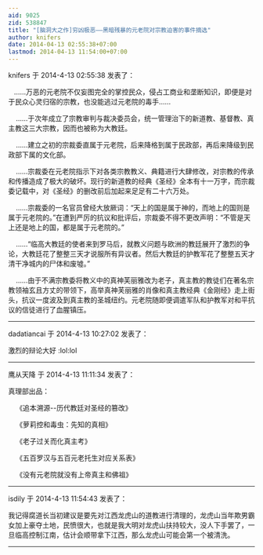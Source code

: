 ```yaml
---
aid: 9025
zid: 538847
title: "[脑洞大之作]穷凶极恶——黑暗残暴的元老院对宗教迫害的事件摘选"
author: knifers
date: 2014-04-13 02:55:38+07:00
lastmod: 2014-04-13 11:54:00+07:00
---
```


knifers 于 2014-4-13 02:55:38 发表了：

&nbsp; &nbsp;……万恶的元老院不仅妄图完全的掌控民众，侵占工商业和垄断知识，即便是对于民众心灵归宿的宗教，也没能逃过元老院的毒手……

&nbsp; &nbsp; ……于次年成立了宗教审判与裁决委员会，统一管理治下的新道教、基督教、真主教这三大宗教，因而也被称为大教廷。

&nbsp; &nbsp; ……建立之初的宗裁委直属于元老院，后来降格到属于民政部，再后来降级到民政部下属的文化部。

&nbsp; &nbsp; ……宗裁委在元老院指示下对各类宗教教义、典籍进行大肆修改，对宗教的传承和传播造成了极大的破坏。现行的新道教的经典《圣经》全本有十一万字，而宗裁委记载中，对《圣经》的删改前后加起来足足有二十六万处。

&nbsp; &nbsp; ……宗裁委的一名官员曾经大放厥词：“天上的国是属于神的，而地上的国则是属于元老院的。”在遭到严厉的抗议和批评后，宗裁委不得不更改声明：“不管是天上还是地上的国，都是属于元老院的。”

&nbsp; &nbsp; ……“临高大教廷的使者来到罗马后，就教义问题与欧洲的教廷展开了激烈的争论，大教廷花了整整三天才说服所有异议者。然后大教廷的护教军花了整整五天才清干净城内的尸体和废墟。”

&nbsp; &nbsp; ……由于不满宗教委将教义中的真神芙丽雅改为老子，真主教的教徒们在著名宗教领袖玄且方丈的带领下，高举真神芙丽雅的肖像和真主教经典《金刚经》走上街头，抗议一度波及到真主教的圣城纽约。元老院随即便调遣军队和护教军对和平抗议的信徒进行了血腥镇压。

---

dadatiancai 于 2014-4-13 10:27:02 发表了：

激烈的辩论大好
:lol:lol

---

鹰从天降 于 2014-4-13 11:11:34 发表了：

真理部出品：

&nbsp; &nbsp; 《追本溯源--历代教廷对圣经的篡改》

&nbsp; &nbsp; 《萝莉控和毒虫：先知的真相》

&nbsp; &nbsp; 《老子过关而化真主考》

&nbsp; &nbsp; 《五百罗汉与五百元老托生对应关系表》

&nbsp; &nbsp; 《没有元老院就没有上帝真主和佛祖》

---

isdily 于 2014-4-13 11:54:43 发表了：

我记得腐道长当初建议是要先对江西龙虎山的道教进行清理的，龙虎山当年欺男霸女加上豪夺土地，民愤很大，也就是我大明对龙虎山扶持较大，没人下手罢了，一旦临高控制江南，估计会顺带拿下江西，那么龙虎山可能会第一个被清洗。

---
